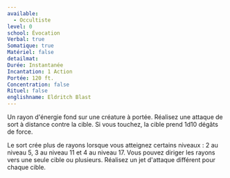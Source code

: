 ```yaml
---
available:
  - Occultiste
level: 0
school: Évocation
Verbal: true
Somatique: true
Matériel: false
detailmat: 
Durée: Instantanée
Incantation: 1 Action
Portée: 120 ft.
Concentration: false
Rituel: false
englishname: Eldritch Blast
---
```

Un rayon d'énergie fond sur une créature à portée. Réalisez une attaque de sort à distance contre la cible. Si vous touchez, la cible prend 1d10 dégâts de force.

Le sort crée plus de rayons lorsque vous atteignez certains niveaux : 2 au niveau 5, 3 au niveau 11 et 4 au niveau 17. Vous pouvez diriger les rayons vers une seule cible ou plusieurs. Réalisez un jet d'attaque différent pour chaque cible.

